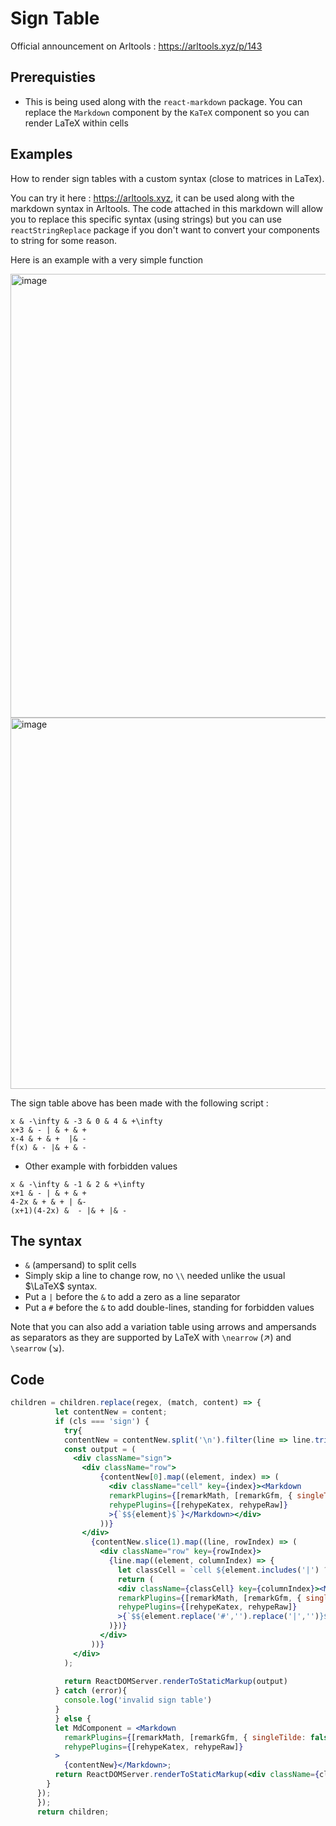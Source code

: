 # Sign Table

Official announcement on Arltools : https://arltools.xyz/p/143

## Prerequisties

- This is being used along with the `react-markdown` package. You can replace the `Markdown` component by the `KaTeX` component so you can render LaTeX within cells

## Examples

How to render sign tables with a custom syntax (close to matrices in LaTex).

You can try it here : https://arltools.xyz, it can be used along with the markdown syntax in Arltools. The code attached in this markdown will allow you to replace this specific syntax (using strings) but you can use `reactStringReplace` package if you don't want to convert your components to string for some reason.

Here is an example with a very simple function

<img width="710" alt="image" src="https://github.com/BenchBadr/sign-table/assets/78297845/b5db5907-687a-4fe8-9914-45b927dc1d5d">

<img width="594" alt="image" src="https://github.com/BenchBadr/sign-table/assets/78297845/6120ef04-adf2-4c8d-993f-2fc21e87ba97">

The sign table above has been made with the following script :

```
x & -\infty & -3 & 0 & 4 & +\infty
x+3 & - | & + & +
x-4 & + & +  |& - 
f(x) & - |& + & - 
```

- Other example with forbidden values

```
x & -\infty & -1 & 2 & +\infty
x+1 & - | & + & +
4-2x & + & + | &-
(x+1)(4-2x) &  - |& + |& - 
```

## The syntax

- `&` (ampersand) to split cells
- Simply skip a line to change row, no `\\` needed unlike the usual $\LaTeX$ syntax.
- Put a `|` before the `&` to add a zero as a line separator
- Put a `#` before the `&` to add double-lines, standing for forbidden values

Note that you can also add a variation table using arrows and ampersands as separators as they are supported by LaTeX with `\nearrow` ($\nearrow$) and `\searrow` ($\searrow$). 
## Code


```jsx
children = children.replace(regex, (match, content) => {
          let contentNew = content;
          if (cls === 'sign') {
            try{
            contentNew = contentNew.split('\n').filter(line => line.trim() !== '').map(line => line.split('&'));
            const output = (
              <div className="sign">
                <div className="row">
                    {contentNew[0].map((element, index) => (
                      <div className="cell" key={index}><Markdown
                      remarkPlugins={[remarkMath, [remarkGfm, { singleTilde: false }]]}
                      rehypePlugins={[rehypeKatex, rehypeRaw]}
                      >{`$${element}$`}</Markdown></div>
                    ))}
                </div>
                  {contentNew.slice(1).map((line, rowIndex) => (
                    <div className="row" key={rowIndex}>
                      {line.map((element, columnIndex) => { 
                        let classCell = `cell ${element.includes('|') ?  ' ban' : ''} ${element.includes('#') ? ' zero' : ''}`;
                        return (
                        <div className={classCell} key={columnIndex}><Markdown
                        remarkPlugins={[remarkMath, [remarkGfm, { singleTilde: false }]]}
                        rehypePlugins={[rehypeKatex, rehypeRaw]}
                        >{`$${element.replace('#','').replace('|','')}$`}</Markdown></div>
                      )})}
                    </div>
                  ))}
              </div>
            );
            
            return ReactDOMServer.renderToStaticMarkup(output)
          } catch (error){
            console.log('invalid sign table')
          }
          } else {
          let MdComponent = <Markdown
            remarkPlugins={[remarkMath, [remarkGfm, { singleTilde: false }]]}
            rehypePlugins={[rehypeKatex, rehypeRaw]}
          >
            {contentNew}</Markdown>;
          return ReactDOMServer.renderToStaticMarkup(<div className={cls}>{MdComponent}</div>);
        }
      });
      });
      return children;
```
